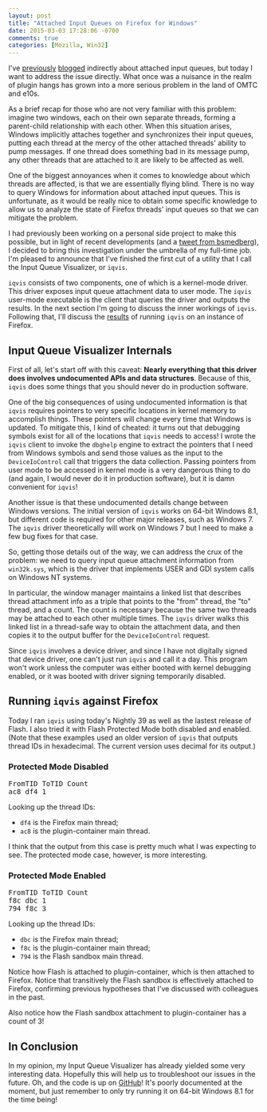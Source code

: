 ```yaml
---
layout: post
title: "Attached Input Queues on Firefox for Windows"
date: 2015-03-03 17:28:06 -0700
comments: true
categories: [Mozilla, Win32]
---
```

I've [previously](http://dblohm7.ca/blog/2012/11/22/plugin-hang-user-interface-for-firefox/) [blogged](http://dblohm7.ca/blog/2013/02/15/plugin-hang-ui-on-aurora/) 
indirectly about attached input queues, but today I want to address the issue directly. What once was a nuisance in the realm of plugin hangs has grown into a more 
serious problem in the land of OMTC and e10s.

As a brief recap for those who are not very familiar with this problem: imagine two windows, each on their own separate threads, forming a parent-child relationship 
with each other. When this situation arises, Windows implicitly attaches together and synchronizes their input queues, putting each thread at the mercy of the other 
attached threads' ability to pump messages. If one thread does something bad in its message pump, any other threads that are attached to it are likely to be affected as well.

One of the biggest annoyances when it comes to knowledge about which threads are affected, is that we are essentially flying blind. There is no 
way to query Windows for information about attached input queues. This is unfortunate, as it would be really nice to obtain some specific knowledge to allow us to 
analyze the state of Firefox threads' input queues so that we can mitigate the problem.

I had previously been working on a personal side project to make this possible, but in light of recent developments (and a [tweet from bsmedberg](https://twitter.com/nsIAnswers/status/565883284748795905)), 
I decided to bring this investigation under the umbrella of my full-time job. I'm pleased to announce that I've finished the first cut of a utility that I call 
the Input Queue Visualizer, or `iqvis`.

`iqvis` consists of two components, one of which is a kernel-mode driver. This driver exposes input queue attachment data to user mode. The `iqvis` user-mode 
executable is the client that queries the driver and outputs the results. In the next section I'm going to discuss the inner workings of `iqvis`. Following that, I'll 
discuss the [results](#results) of running `iqvis` on an instance of Firefox.

<a name="internals"></a>Input Queue Visualizer Internals
--------------------------------

First of all, let's start off with this caveat: **Nearly everything that this driver does involves undocumented APIs and data structures**. Because of this, `iqvis` 
does some things that you should never do in production software.

One of the big consequences of using undocumented information is that `iqvis` requires pointers to very specific locations 
in kernel memory to accomplish things. These pointers will change every time that Windows is updated. To mitigate this, I kind of cheated: it turns out that 
debugging symbols exist for all of the locations that `iqvis` needs to access! I wrote the `iqvis` client to invoke the `dbghelp` engine to extract the pointers that 
I need from Windows symbols and send those values as the input to the `DeviceIoControl` call that triggers the data collection. Passing pointers from user mode to be 
accessed in kernel mode is a very dangerous thing to do (and again, I would never do it in production software), but it is damn convenient for `iqvis`!

Another issue is that these undocumented details change between Windows versions. The initial version of `iqvis` works on 64-bit Windows 8.1, but different code is required 
for other major releases, such as Windows 7. The `iqvis` driver theoretically will work on Windows 7 but I need to make a few bug fixes for that case.

So, getting those details out of the way, we can address the crux of the problem: we need to query input queue attachment information from `win32k.sys`, which is the 
driver that implements USER and GDI system calls on Windows NT systems.

In particular, the window manager maintains a linked list that describes thread attachment info as a triple that points to the "from" thread, the "to" thread, and a count. 
The count is necessary because the same two threads may be attached to each other multiple times. The `iqvis` driver walks this linked list in a thread-safe way to obtain 
the attachment data, and then copies it to the output buffer for the `DeviceIoControl` request.

Since `iqvis` involves a device driver, and since I have not digitally signed that device driver, one can't just run `iqvis` and call it a day. This program won't work 
unless the computer was either booted with kernel debugging enabled, or it was booted with driver signing temporarily disabled.

<a name="results"></a>Running `iqvis` against Firefox
-------------------------------

Today I ran `iqvis` using today's Nightly 39 as well as the lastest release of Flash. I also tried it with Flash Protected Mode both disabled and enabled.
(Note that these examples used an older version of `iqvis` that outputs thread IDs in hexadecimal. The current version uses decimal for its output.)

### Protected Mode Disabled

<pre><samp>FromTID ToTID Count
ac8 df4 1
</samp></pre>

Looking up the thread IDs:

* `df4` is the Firefox main thread;
* `ac8` is the plugin-container main thread.

I think that the output from this case is pretty much what I was expecting to see. The protected mode case, however, is more interesting.

### Protected Mode Enabled

<pre><samp>FromTID ToTID Count
f8c dbc 1
794 f8c 3
</samp></pre>

Looking up the thread IDs:

* `dbc` is the Firefox main thread;
* `f8c` is the plugin-container main thread;
* `794` is the Flash sandbox main thread.

Notice how Flash is attached to plugin-container, which is then attached to Firefox. Notice that transitively the Flash sandbox is effectively attached to Firefox, 
confirming previous hypotheses that I've discussed with colleagues in the past.

Also notice how the Flash sandbox attachment to plugin-container has a count of 3!

In Conclusion
-------------

In my opinion, my Input Queue Visualizer has already yielded some very interesting data. Hopefully this will help us to troubleshoot our issues in the future. Oh, 
and the code is up on [GitHub](https://github.com/dblohm7/iqvis)! It's poorly documented at the moment, but just remember to only try running it on 64-bit Windows 
8.1 for the time being!

